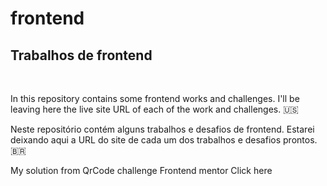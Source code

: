 # frontend

 <h2>Trabalhos de frontend</h2>
 <br>

 <P> In this repository contains some frontend works and challenges. I'll be leaving here the live site URL of each of the work and challenges. 🇺🇸</p>

 <P> Neste repositório contém alguns trabalhos e desafios de frontend. Estarei deixando aqui a URL do site de cada um dos trabalhos e desafios prontos. 🇧🇷</p>


<p>My solution from QrCode challenge Frontend mentor <a href: 'https://thiagovasconcelosteixeira.github.io/frontend/qr_code_frontend_mentor/qr-code-component-main/index.html'> Click here</a></p>
